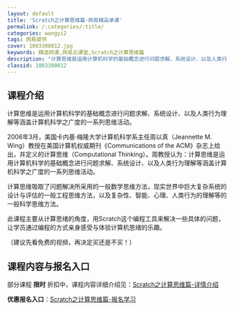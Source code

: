 ```yaml
---
layout: default
title: 'Scratch之计算思维篇-网易精品单课'
permalink: /:categories/:title/
categories: wangyi2
tags: 网易提供
cover: 1003380012.jpg
keywords: 精选网课,网易云课堂,Scratch之计算思维篇
description: "计算思维是运用计算机科学的基础概念进行问题求解、系统设计、以及人类行为理解等涵盖计算机科学之广度的一系列思维活动。2006年3月，美国卡内基·梅隆大学计算机科学系主任周以真（Jeannett"
classid: 1003380012
---
```


## 课程介绍

计算思维是运用计算机科学的基础概念进行问题求解、系统设计、以及人类行为理解等涵盖计算机科学之广度的一系列思维活动。

2006年3月，美国卡内基·梅隆大学计算机科学系主任周以真（Jeannette M. Wing）教授在美国计算机权威期刊《Communications of the ACM》杂志上给出，并定义的计算思维（Computational Thinking）。周教授认为：计算思维是运用计算机科学的基础概念进行问题求解、系统设计、以及人类行为理解等涵盖计算机科学之广度的一系列思维活动。

计算思维吸取了问题解决所采用的一般数学思维方法，现实世界中巨大复杂系统的设计与评估的一般工程思维方法，以及复杂性、智能、心理、人类行为的理解等的一般科学思维方法。

此课程主要从计算思绪的角度，用Scratch这个编程工具来解决一些具体的问题，让学员通过编程的方式亲身感受与体验计算机思绪的乐趣。

（建议先看免费的视频，再决定买还是不买！）

## 课程内容与报名入口

部分课程 **限时** 折扣中，课程内容详细介绍见：[Scratch之计算思维篇-详情介绍](https://study.163.com/course/introduction/1003380012.htm?share=1&shareId=1025206652&utm_campaign=share&utm_medium=iphoneShare&utm_source=&utm_u=1025206652)

**优惠报名入口**：[Scratch之计算思维篇-报名学习](https://study.163.com/course/introduction/1003380012.htm?share=1&shareId=1025206652&utm_campaign=share&utm_medium=iphoneShare&utm_source=&utm_u=1025206652)

